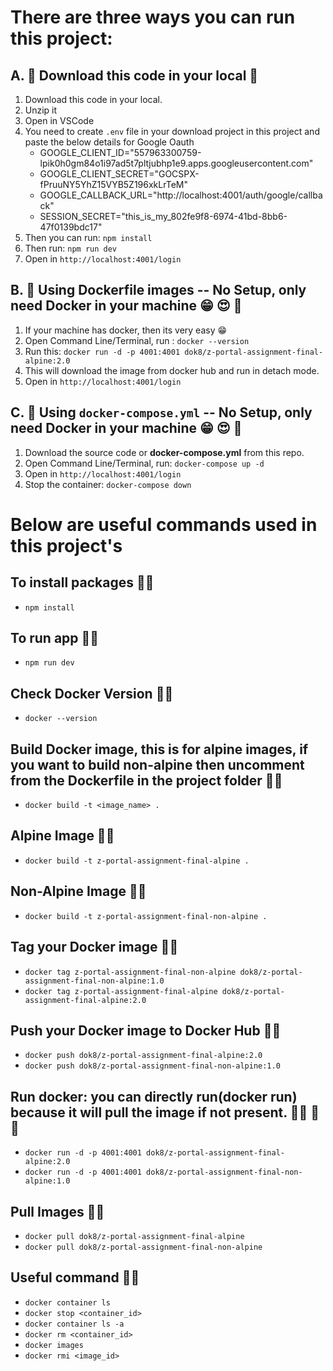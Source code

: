 # There are three ways you can run this project:

## A. :3rd_place_medal: Download this code in your local :slightly_smiling_face:

1. Download this code in your local.
2. Unzip it
3. Open in VSCode
4. You need to create `.env` file in your download project in this project and paste the below details for Google Oauth
   - GOOGLE_CLIENT_ID="557963300759-lpik0h0gm84o1i97ad5t7pltjubhp1e9.apps.googleusercontent.com"
   - GOOGLE_CLIENT_SECRET="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"
   - GOOGLE_CALLBACK_URL="http://localhost:4001/auth/google/callback"
   - SESSION_SECRET="this_is_my_802fe9f8-6974-41bd-8bb6-47f0139bdc17"
5. Then you can run: `npm install`
6. Then run: `npm run dev`
7. Open in `http://localhost:4001/login`

## B. :2nd_place_medal: Using Dockerfile images -- No Setup, only need Docker in your machine :grin: :heart_eyes: :100:

1. If your machine has docker, then its very easy :grin:
2. Open Command Line/Terminal, run : `docker --version`
3. Run this: `docker run -d -p 4001:4001 dok8/z-portal-assignment-final-alpine:2.0`
4. This will download the image from docker hub and run in detach mode.
5. Open in `http://localhost:4001/login`

## C. :1st_place_medal: Using `docker-compose.yml` -- No Setup, only need Docker in your machine :grin: :heart_eyes: :100:

1. Download the source code or **docker-compose.yml** from this repo.
2. Open Command Line/Terminal, run: `docker-compose up -d`
3. Open in `http://localhost:4001/login`
4. Stop the container: `docker-compose down`

# Below are useful commands used in this project's

## To install packages :technologist:

- `npm install`

## To run app :technologist:

- `npm run dev`

## Check Docker Version :technologist:

- `docker --version`

## Build Docker image, this is for alpine images, if you want to build non-alpine then uncomment from the Dockerfile in the project folder :technologist:

- `docker build -t <image_name> .`

## Alpine Image :technologist:

- `docker build -t z-portal-assignment-final-alpine .`

## Non-Alpine Image :technologist:

- `docker build -t z-portal-assignment-final-non-alpine .`

## Tag your Docker image :technologist:

- `docker tag z-portal-assignment-final-non-alpine dok8/z-portal-assignment-final-non-alpine:1.0`
- `docker tag z-portal-assignment-final-alpine dok8/z-portal-assignment-final-alpine:2.0`

## Push your Docker image to Docker Hub :technologist:

- `docker push dok8/z-portal-assignment-final-alpine:2.0`
- `docker push dok8/z-portal-assignment-final-non-alpine:1.0`

## Run docker: you can directly run(docker run) because it will pull the image if not present. :technologist: :1st_place_medal: :100:

- `docker run -d -p 4001:4001 dok8/z-portal-assignment-final-alpine:2.0`
- `docker run -d -p 4001:4001 dok8/z-portal-assignment-final-non-alpine:1.0`

## Pull Images :technologist:

- `docker pull dok8/z-portal-assignment-final-alpine`
- `docker pull dok8/z-portal-assignment-final-non-alpine`

## Useful command :technologist:

- `docker container ls`
- `docker stop <container_id>`
- `docker container ls -a`
- `docker rm <container_id>`
- `docker images`
- `docker rmi <image_id>`
